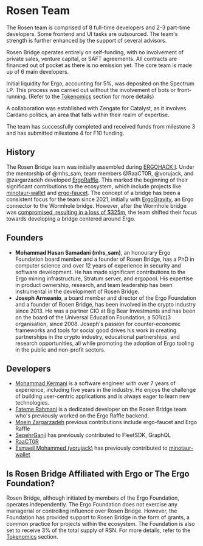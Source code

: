 # Rosen Team

The Rosen team is comprised of 8 full-time developers and 2-3 part-time developers. Some frontend and UI tasks are outsourced. The team's strength is further enhanced by the support of several advisors.

Rosen Bridge operates entirely on self-funding, with no involvement of private sales, venture capital, or SAFT agreements. All contracts are financed out of pocket as there is no emission yet. The core team is made up of 6 main developers.

Initial liquidity for Ergo, accounting for 5%, was deposited on the Spectrum LP. This process was carried out without the involvement of bots or front-running. (Refer to the [Tokenomics](rosen-tokenomics.md) section for more details)

A collaboration was established with Zengate for Catalyst, as it involves Cardano politics, an area that falls within their realm of expertise.

The team has successfully completed and received funds from milestone 3 and has submitted milestone 4 for F10 funding.

## History

The Rosen Bridge team was initially assembled during [ERGOHACK I](https://docs.ergoplatform.com/events/ergohack/#ergohack-i). Under the mentorship of @mhs_sam, team members @RaaCT0R, @vorujack, and @zargarzadeh developed [ErgoRaffle](raffle.md). This marked the beginning of their significant contributions to the ecosystem, which include projects like [minotaur-wallet](minotaur.md) and [ergo-faucet](faucet.md). The concept of a bridge has been a consistent focus for the team since 2021, initially with [ErgoGravity](https://github.com/ErgoGravity), an Ergo connector to the Wormhole bridge. However, after the Wormhole bridge was [compromised, resulting in a loss of $325m](https://www.theverge.com/2022/2/3/22916111/wormhole-hack-github-error-325-million-theft-ethereum-solana), the team shifted their focus towards developing a bridge centered around Ergo.

## Founders

- **Mohammad Hasan Samadani (mhs_sam)**, an honourary Ergo Foundation board member and a founder of Rosen Bridge, has a PhD in computer science and over 12 years of experience in security and software development. He has made significant contributions to the Ergo mining infrastructure, Stratum server, and ergopool. His expertise in product ownership, research, and team leadership has been instrumental in the development of Rosen Bridge.
- **Joseph Armeanio**, a board member and director of the Ergo Foundation and a founder of Rosen Bridge, has been involved in the crypto industry since 2013. He was a partner CIO at Big Bear Investments and has been on the board of the Universal Education Foundation, a 501(c)3 organisation, since 2008. Joseph's passion for counter-economic frameworks and tools for social good drives his work in creating partnerships in the crypto industry, educational partnerships, and research opportunities, all while promoting the adoption of Ergo tooling in the public and non-profit sectors.

## Developers

- [Mohammad Kermani](https://github.com/mkermani144) is a software engineer with over 7 years of experience, including five years in the industry. He enjoys the challenge of building user-centric applications and is always eager to learn new technologies.
- [Fateme Rahmani](https://github.com/fatemeh-ra) is a dedicated developer on the Rosen Bridge team who's previously worked on the Ergo Raffle backend.
- [Moein Zargarzadeh](https://github.com/zargarzadehm) previous contributions include ergo-faucet and Ergo Raffle
- [SepehrGanji](https://github.com/SepehrGanji) has previously contributed to FleetSDK, GraphQL
- [RaaCT0R](https://github.com/RaaCT0R)
- [Esmaeil Mohammed (vorujack)](https://github.com/vorujack) has previously contributed to [minotaur-wallet](https://github.com/minotaur-ergo/minotaur-wallet)

## Is Rosen Bridge Affiliated with Ergo or The Ergo Foundation?

Rosen Bridge, although initiated by members of the Ergo Foundation, operates independently. The Ergo Foundation does not exercise any managerial or controlling influence over Rosen Bridge. However, the Foundation has provided support to Rosen Bridge in the form of grants, a common practice for projects within the ecosystem. The Foundation is also set to receive 3% of the total supply of RSN. For more details, refer to the [Tokenomics](rosen-tokenomics.md) section.

